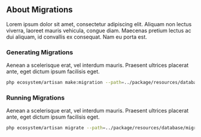 ## About Migrations

Lorem ipsum dolor sit amet, consectetur adipiscing elit. Aliquam non lectus viverra, laoreet mauris vehicula, congue diam. Maecenas pretium lectus ac dui aliquam, id convallis ex consequat. Nam eu porta est. 

### Generating Migrations

Aenean a scelerisque erat, vel interdum mauris. Praesent ultrices placerat ante, eget dictum ipsum facilisis eget.

```bash
php ecosystem/artisan make:migration --path=../package/resources/database/migrations create_customers_table
```

### Running Migrations

Aenean a scelerisque erat, vel interdum mauris. Praesent ultrices placerat ante, eget dictum ipsum facilisis eget.

```bash
php ecosystem/artisan migrate --path=../package/resources/database/migrations
```
